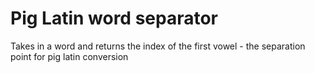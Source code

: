 Pig Latin word separator
===

Takes in a word and returns the index of the first vowel - the separation point for pig latin conversion
